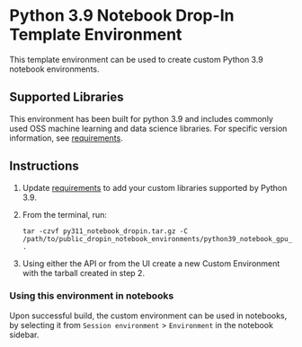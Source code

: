 # Python 3.9 Notebook Drop-In Template Environment

This template environment can be used to create custom Python 3.9 notebook environments.

## Supported Libraries

This environment has been built for python 3.9 and includes commonly used OSS machine learning and data science libraries.
For specific version information, see [requirements](requirements.txt).

## Instructions

1. Update [requirements](requirements.txt) to add your custom libraries supported by Python 3.9.
2. From the terminal, run:

    ```
    tar -czvf py311_notebook_dropin.tar.gz -C /path/to/public_dropin_notebook_environments/python39_notebook_gpu_rpids/ .
    ```

3. Using either the API or from the UI create a new Custom Environment with the tarball created in step 2.

### Using this environment in notebooks

Upon successful build, the custom environment can be used in notebooks, by selecting it 
from `Session environment` > `Environment` in the notebook sidebar.
